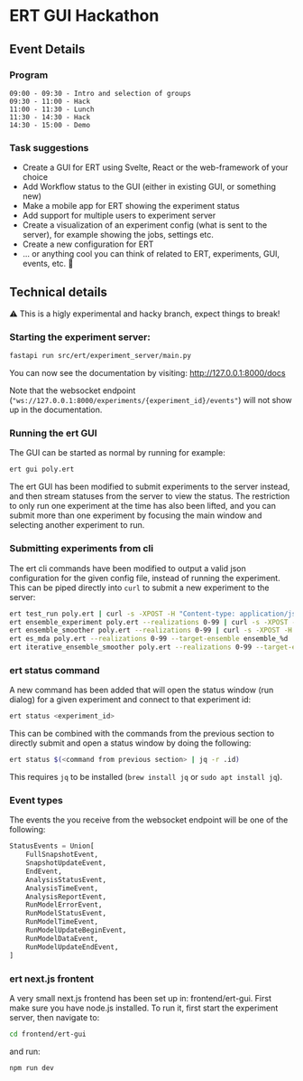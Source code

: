 # ERT GUI Hackathon

## Event Details

### Program

```text
09:00 - 09:30 - Intro and selection of groups
09:30 - 11:00 - Hack
11:00 - 11:30 - Lunch
11:30 - 14:30 - Hack
14:30 - 15:00 - Demo
```

### Task suggestions

- Create a GUI for ERT using Svelte, React or the web-framework of your choice
- Add Workflow status to the GUI (either in existing GUI, or something new)
- Make a mobile app for ERT showing the experiment status
- Add support for multiple users to experiment server
- Create a visualization of an experiment config (what is sent to the server), for example showing the jobs, settings etc.
- Create a new configuration for ERT
- ... or anything cool you can think of related to ERT, experiments, GUI, events, etc. :tada:

## Technical details

:warning: This is a higly experimental and hacky branch, expect things to break!

### Starting the experiment server:
```bash
fastapi run src/ert/experiment_server/main.py
```

You can now see the documentation by visiting: http://127.0.0.1:8000/docs

Note that the websocket endpoint (`"ws://127.0.0.1:8000/experiments/{experiment_id}/events"`) will not show up in the documentation.

### Running the ert GUI
The GUI can be started as normal by running for example:

```bash
ert gui poly.ert
```

The ert GUI has been modified to submit experiments to the server instead, and then stream statuses from the server to view the status. The restriction to only run one experiment at the time has also been lifted, and you can submit more than one experiment by focusing the main window and selecting another experiment to run.

### Submitting experiments from cli
The ert cli commands have been modified to output a valid json configuration for the given config file, instead of running the experiment. This can be piped directly into `curl` to submit a new experiment to the server:

```bash
ert test_run poly.ert | curl -s -XPOST -H "Content-type: application/json" http://127.0.0.1:8000/experiments/ -d @-
ert ensemble_experiment poly.ert --realizations 0-99 | curl -s -XPOST -H "Content-type: application/json" http://127.0.0.1:8000/experiments/ -d @-
ert ensemble_smoother poly.ert --realizations 0-99 | curl -s -XPOST -H "Content-type: application/json" http://127.0.0.1:8000/experiments/ -d @-
ert es_mda poly.ert --realizations 0-99 --target-ensemble ensemble_%d | curl -s -XPOST -H "Content-type: application/json" http://127.0.0.1:8000/experiments/ -d @-
ert iterative_ensemble_smoother poly.ert --realizations 0-99 --target-ensemble ensemble_%d --num-iterations 4 | curl -s -XPOST -H "Content-type: application/json" http://127.0.0.1:8000/experiments/ -d @-
```

### ert status command
A new command has been added that will open the status window (run dialog) for a given experiment and connect to that experiment id:

```bash
ert status <experiment_id>
```

This can be combined with the commands from the previous section to directly submit and open a status window by doing the following:

```bash
ert status $(<command from previous section> | jq -r .id)
```

This requires `jq` to be installed (`brew install jq` or `sudo apt install jq`).

### Event types
The events the you receive from the websocket endpoint will be one of the following:

```python
StatusEvents = Union[
    FullSnapshotEvent,
    SnapshotUpdateEvent,
    EndEvent,
    AnalysisStatusEvent,
    AnalysisTimeEvent,
    AnalysisReportEvent,
    RunModelErrorEvent,
    RunModelStatusEvent,
    RunModelTimeEvent,
    RunModelUpdateBeginEvent,
    RunModelDataEvent,
    RunModelUpdateEndEvent,
]
```

### ert next.js frontent

A very small next.js frontend has been set up in: frontend/ert-gui. First make sure you have node.js installed.
To run it, first start the experiment server, then navigate to:

```bash
cd frontend/ert-gui
```

and run:

```bash
npm run dev
```
